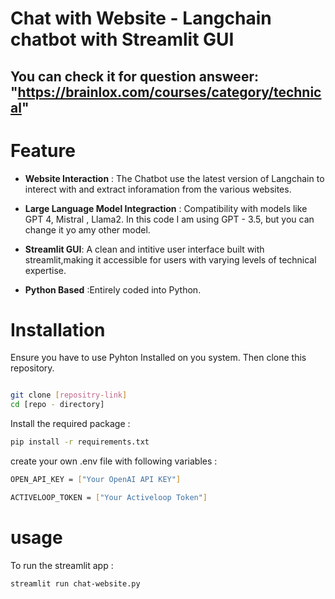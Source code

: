 # Chat with Website - Langchain chatbot with Streamlit GUI
## You can check it for question answeer:  "https://brainlox.com/courses/category/technical"
# Feature 

- **Website Interaction** : The Chatbot use the latest version of Langchain to interect with and extract inforamation from the various websites.

- **Large Language Model Integraction** : Compatibility with models like GPT 4, Mistral , Llama2. In this code I am using GPT - 3.5,  but you can change it yo amy other model.

- **Streamlit GUI**: A clean and intitive user interface built with streamlit,making it accessible for users with varying levels of technical expertise.

- **Python Based** :Entirely coded into Python.

# Installation 

Ensure you have to use Pyhton Installed on you system. Then clone this repository.

```bash 

git clone [repositry-link]
cd [repo - directory]

```

Install the required package :

```bash
pip install -r requirements.txt 
```

create your own .env file with following variables :
```bash
OPEN_API_KEY = ["Your OpenAI API KEY"]
```

```bash
ACTIVELOOP_TOKEN = ["Your Activeloop Token"]
```

# usage 
To run the streamlit app : 

```bash
streamlit run chat-website.py
``` 

